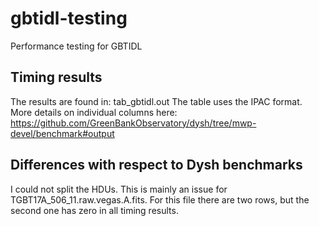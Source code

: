 # gbtidl-testing
Performance testing for GBTIDL

## Timing results
The results are found in: tab\_gbtidl.out
The table uses the IPAC format. More details on individual columns here: <https://github.com/GreenBankObservatory/dysh/tree/mwp-devel/benchmark#output>

## Differences with respect to Dysh benchmarks
I could not split the HDUs. This is mainly an issue for TGBT17A\_506\_11.raw.vegas.A.fits. For this file there are two rows, but the second one has zero in all timing results.
